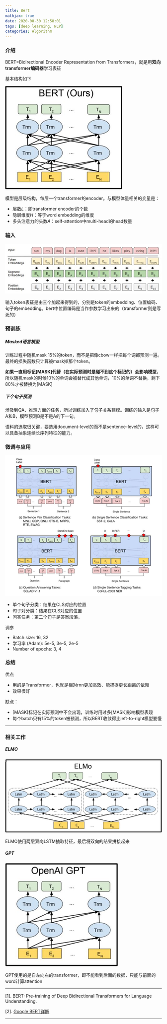 ```yaml
---
title: Bert
mathjax: true
date: 2020-08-30 12:58:01
tags: [deep learning, NLP]
categories: Algorithm
---
```


### 介绍
BERT=Bidirectional Encoder Representation from Transformers，就是用**双向transformer编码器**学习表征


基本结构如下

![image](https://raw.githubusercontent.com/Atlantic8/picture/master/bert-1.jpg)

模型是层级结构，每层一个transformer的encoder。与模型体量相关的变量是：
- 层数$L$：即transformer encoder的个数
- 隐层维度$H$：等于word embedding的维度
- 多头注意力的头数$A$：self-attention中multi-head的head数量

### 输入

![image](https://raw.githubusercontent.com/Atlantic8/picture/master/bert-2.jpg)

输入token表征是由三个加起来得到的，分别是token的embedding、位置编码、句子的embedding。bert中位置编码是当作参数学习出来的（transformer则是写死的）


### 预训练
##### Masked语言模型
训练过程中随机mask 15%的token，而不是把像cbow一样把每个词都预测一遍。最终的损失函数只计算被mask掉那个token。

**如果一直用标记[MASK]代替（在实际预测时是碰不到这个标记的）会影响模型**，所以随机mask的时候10%的单词会被替代成其他单词，10%的单词不替换，剩下80%才被替换为[MASK]

##### 下个句子预测
涉及到QA、推理方面的任务，所以训练加入了句子关系建模。训练的输入是句子A和B，模型预测B是不是A的下一句。

语料的选取很关键，要选用document-level的而不是sentence-level的，这样可以具备抽象连续长序列特征的能力。

### 微调与应用

![image](https://raw.githubusercontent.com/Atlantic8/picture/master/bert-3.jpg)

- 单个句子分类：结果在CLS对应的位置
- 句子对分类：结果在CLS对应的位置
- 问答任务：第二个句子是答案段落，

调参
- Batch size: 16, 32
- 学习率 (Adam): 5e-5, 3e-5, 2e-5
- Number of epochs: 3, 4

### 总结
优点
- 用的是Transformer，也就是相对rnn更加高效、能捕捉更长距离的依赖
- 效果很好

缺点：
- [MASK]标记在实际预测中不会出现，训练时用过多[MASK]影响模型表现
- 每个batch只有15%的token被预测，所以BERT收敛得比left-to-right模型要慢

---

### 相关工作

##### ELMO

![image](https://raw.githubusercontent.com/Atlantic8/picture/master/bert-4.jpg)

ELMO使用两层双向LSTM抽取特征，最后将双向的结果拼接起来
##### GPT

![image](https://raw.githubusercontent.com/Atlantic8/picture/master/bert-5.jpg)

GPT使用的是自左向右的transformer，即不能看到后面的数据，只能与前面的word计算attention

---

[1]. BERT: Pre-training of Deep Bidirectional Transformers for
Language Understanding.

[2]. [Google BERT详解](https://zhuanlan.zhihu.com/p/46652512)


---


